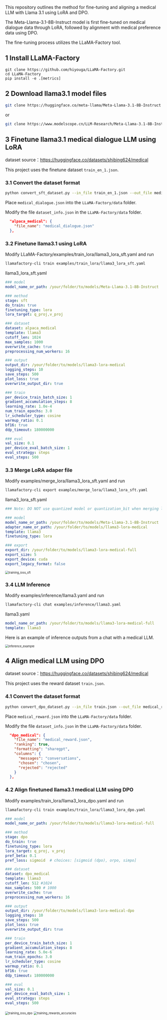 This repository outlines the method for fine-tuning and aligning a medical LLM with Llama 3.1 using LoRA and DPO.

The Meta-Llama-3.1-8B-Instruct model is first fine-tuned on medical dialogue data through LoRA, followed by alignment with medical preference data using DPO.

The fine-tuning process utilizes the LLaMA-Factory tool.

## 1 Install LLaMA-Factory

```
git clone https://github.com/hiyouga/LLaMA-Factory.git
cd LLaMA-Factory
pip install -e .[metrics]
```

## 2 Download llama3.1 model files  

```bash
git clone https://huggingface.co/meta-llama/Meta-Llama-3.1-8B-Instruct
```

 or 

```bash
git clone https://www.modelscope.cn/LLM-Research/Meta-Llama-3.1-8B-Instruct.git
```

## 3 Finetune llama3.1 medical dialogue LLM using LoRA

dataset source：https://huggingface.co/datasets/shibing624/medical

This project uses the finetune dataset `train_en_1.json`.

### 3.1 Convert the dataset format

```bash
python convert_sft_dataset.py --in_file train_en_1.json --out_file medical_dialogue.json
```

Place `medical_dialogue.json` into the `LLaMA-Factory/data` folder.

Modify the file `dataset_info.json` in the `LLaMA-Factory/data` folder.

```json
  "alpaca_medical": {
    "file_name": "medical_dialogue.json"
  },
```

### 3.2  Finetune llama3.1 using LoRA

Modify  LLaMA-Factory/examples/train_lora/llama3_lora_sft.yaml and run

```bash
llamafactory-cli train examples/train_lora/llama3_lora_sft.yaml
```

llama3_lora_sft.yaml
```yaml
### model
model_name_or_path: /your/folder/to/models/Meta-Llama-3.1-8B-Instruct

### method
stage: sft
do_train: true
finetuning_type: lora
lora_target: q_proj,v_proj

### dataset
dataset: alpaca_medical
template: llama3
cutoff_len: 1024
max_samples: 1000
overwrite_cache: true
preprocessing_num_workers: 16

### output
output_dir: /your/folder/to/models/llama3-lora-medical
logging_steps: 10
save_steps: 500
plot_loss: true
overwrite_output_dir: true

### train
per_device_train_batch_size: 1
gradient_accumulation_steps: 8
learning_rate: 1.0e-4
num_train_epochs: 3.0
lr_scheduler_type: cosine
warmup_ratio: 0.1
bf16: true
ddp_timeout: 180000000

### eval
val_size: 0.1
per_device_eval_batch_size: 1
eval_strategy: steps
eval_steps: 500
```



### 3.3  Merge LoRA adaper file 

Modify examples/merge_lora/llama3_lora_sft.yaml and run

```bash
llamafactory-cli export examples/merge_lora/llama3_lora_sft.yaml
```

llama3_lora_sft.yaml

```yaml
### Note: DO NOT use quantized model or quantization_bit when merging lora adapters

### model
model_name_or_path: /your/folder/to/models/Meta-Llama-3.1-8B-Instruct
adapter_name_or_path: /your/folder/to/models/llama3-lora-medical
template: llama3
finetuning_type: lora

### export
export_dir: /your/folder/to/models/llama3-lora-medical-full
export_size: 5
export_device: cuda
export_legacy_format: false
```

<img src=".\images\training_loss_sft.png" alt="training_loss_sft" style="zoom:67%;" />

###  3.4 LLM Inference 

Modify examples/inference/llama3.yaml and run

```bash
llamafactory-cli chat examples/inference/llama3.yaml
```

llama3.yaml

```yaml
model_name_or_path: /your/folder/to/models/llama3-lora-medical-full
template: llama3
```
Here is an example of inference outputs from a chat with a medical LLM.

<img src=".\images\inference_example.png" alt="inference_example" style="zoom:67%;" />

## 4 Align medical LLM using DPO

dataset source：https://huggingface.co/datasets/shibing624/medical

This project uses the reward dataset `train.json`.

### 4.1 Convert the dataset format

```bash
python convert_dpo_dataset.py --in_file train.json --out_file medical_reward.json
```

Place `medical_reward.json` into the `LLaMA-Factory/data` folder.

Modify the file `dataset_info.json` in the `LLaMA-Factory/data` folder.

```json
  "dpo_medical": {
    "file_name": "medical_reward.json",
    "ranking": true,
    "formatting": "sharegpt",
    "columns": {
      "messages": "conversations",
      "chosen": "chosen",
      "rejected": "rejected"
    }
  },
```

### 4.2  Align finetuned llama3.1 medical LLM using DPO

Modify examples/train_lora/llama3_lora_dpo.yaml and run

```bash
llamafactory-cli train examples/train_lora/llama3_lora_dpo.yaml
```


```yaml
### model
model_name_or_path: /your/folder/to/models/llama3-lora-medical-full

### method
stage: dpo
do_train: true
finetuning_type: lora
lora_target: q_proj, v_proj
pref_beta: 0.1
pref_loss: sigmoid  # choices: [sigmoid (dpo), orpo, simpo]

### dataset
dataset: dpo_medical
template: llama3
cutoff_len: 512 #1024
max_samples: 500 # 1000
overwrite_cache: true
preprocessing_num_workers: 16

### output
output_dir: /your/folder/to/models/llama3-lora-medical-dpo
logging_steps: 10
save_steps: 500
plot_loss: true
overwrite_output_dir: true

### train
per_device_train_batch_size: 1
gradient_accumulation_steps: 8
learning_rate: 5.0e-6
num_train_epochs: 3.0
lr_scheduler_type: cosine
warmup_ratio: 0.1
bf16: true
ddp_timeout: 180000000

### eval
val_size: 0.1
per_device_eval_batch_size: 1
eval_strategy: steps
eval_steps: 500
```

 

<img src=".\images\training_loss_dpo.png" alt="training_loss_dpo" style="zoom:67%;" />

<img src=".\images\training_rewards_accuracies.png" alt="training_rewards_accuracies" style="zoom:67%;" />
























